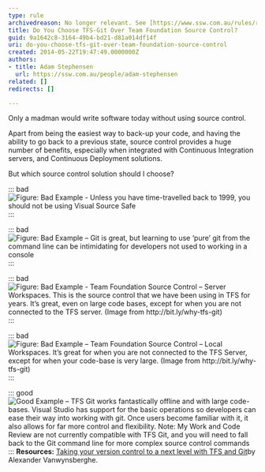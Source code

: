 ```yaml
---
type: rule
archivedreason: No longer relevant. See [https://www.ssw.com.au/rules/rules-to-better-version-control-with-git](/rules-to-better-version-control-with-git)
title: Do You Choose TFS-Git Over Team Foundation Source Control?
guid: 9a1642c8-3164-49b4-bd21-d81a014df14f
uri: do-you-choose-tfs-git-over-team-foundation-source-control
created: 2014-05-22T19:47:49.0000000Z
authors:
- title: Adam Stephensen
  url: https://ssw.com.au/people/adam-stephensen
related: []
redirects: []

---
```


Only a madman would write software today without using source control.

Apart from being the easiest way to back-up your code, and having the ability to go back to a previous state, source control provides a huge number of benefits, especially when integrated with Continuous Integration servers, and Continuous Deployment solutions.

<!--endintro-->

But which source control solution should I choose?


::: bad  
![Figure: Bad Example - Unless you have time-travelled back to 1999, you should not be using Visual Source Safe](git-1.jpg)  
:::


::: bad  
![Figure: Bad Example – Git is great, but learning to use ‘pure’ git from the command line can be intimidating for developers not used to working in a console](git2.jpg)  
:::


::: bad  
![Figure: Bad Example - Team Foundation Source Control – Server Workspaces. This is the source control that we have been using in TFS for years. It’s great, even on large code bases, except for when you are not connected to the TFS server. (Image from        http://bit.ly/why-tfs-git)](git3.jpg)  
:::


::: bad  
![Figure: Bad Example – Team Foundation Source Control – Local Workspaces. It’s great for when you are not connected to the TFS Server, except for when your code-base is very large. (Image from        http://bit.ly/why-tfs-git)](git4.jpg)  
:::


::: good  
![Good Example – TFS Git works fantastically offline and with large code-bases. Visual Studio has support for the basic operations so developers can ease their way into working with git. Once users become familiar with it, it also allows for far more control and flexibility. Note: My Work and Code Review are not currently compatible with TFS Git, and you will need to fall back to the Git command line for more complex source control commands](git5.jpg)  
:::
**Resources:** [Taking your version control to a next level with TFS and Git](http://bit.ly/why-tfs-git)by Alexander Vanwynsberghe.
